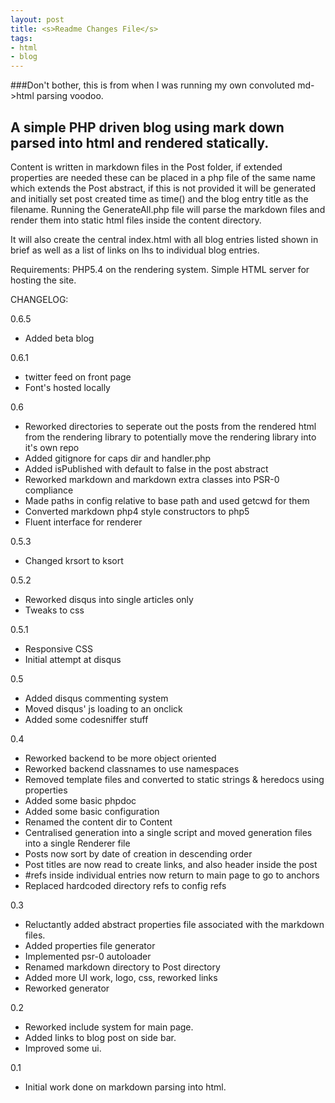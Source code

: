 ```yaml
---
layout: post
title: <s>Readme Changes File</s>
tags:
- html
- blog
---
```

###Don't bother, this is from when I was running my own convoluted md->html parsing voodoo.


A simple PHP driven blog using mark down parsed into html and rendered statically.
-

Content is written in markdown files in the Post folder, if extended properties are needed these can be placed in a php file of the same name which extends the Post abstract, if this is not provided it will be generated and initially set post created time as time() and the blog entry title as the filename.
Running the GenerateAll.php file will parse the markdown files and render them into static html files inside the content directory.

It will also create the central index.html with all blog entries listed shown in brief as well as a list of links on lhs to individual blog entries.

Requirements:
PHP5.4 on the rendering system.
Simple HTML server for hosting the site.

CHANGELOG:

0\.6\.5

 * Added beta blog


0\.6\.1

 * twitter feed on front page
 * Font's hosted locally

0\.6

* Reworked directories to seperate out the posts from the rendered html from the rendering library to potentially move the rendering library into it's own repo
* Added gitignore for caps dir and handler.php
* Added isPublished with default to false in the post abstract
* Reworked markdown and markdown extra classes into PSR-0 compliance
* Made paths in config relative to base path and used getcwd for them
* Converted markdown php4 style constructors to php5
* Fluent interface for renderer

0\.5\.3

* Changed krsort to ksort

0\.5\.2

* Reworked disqus into single articles only
* Tweaks to css

0\.5\.1

* Responsive CSS
* Initial attempt at disqus

0\.5

* Added disqus commenting system
* Moved disqus' js loading to an onclick
* Added some codesniffer stuff

0\.4

* Reworked backend to be more object oriented
* Reworked backend classnames to use namespaces
* Removed template files and converted to static strings & heredocs using properties
* Added some basic phpdoc
* Added some basic configuration
* Renamed the content dir to Content
* Centralised generation into a single script and moved generation files into a single Renderer file
* Posts now sort by date of creation in descending order
* Post titles are now read to create links, and also header inside the post
* #refs inside individual entries now return to main page to go to anchors
* Replaced hardcoded directory refs to config refs

0\.3

* Reluctantly added abstract properties file associated with the markdown files.
* Added properties file generator
* Implemented psr-0 autoloader
* Renamed markdown directory to Post directory
* Added more UI work, logo, css, reworked links
* Reworked generator

0\.2

* Reworked include system for main page.
* Added links to blog post on side bar.
* Improved some ui.

0\.1

* Initial work done on markdown parsing into html.
